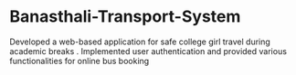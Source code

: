 # Banasthali-Transport-System
Developed a web-based application for safe college girl travel during academic breaks . Implemented user authentication  and provided various functionalities for online bus booking
